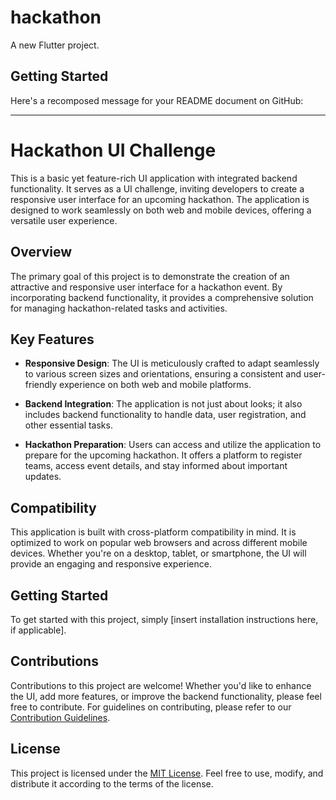 # hackathon

A new Flutter project.

## Getting Started

Here's a recomposed message for your README document on GitHub:

---

# Hackathon UI Challenge

This is a basic yet feature-rich UI application with integrated backend functionality. It serves as a UI challenge, inviting developers to create a responsive user interface for an upcoming hackathon. The application is designed to work seamlessly on both web and mobile devices, offering a versatile user experience.

## Overview

The primary goal of this project is to demonstrate the creation of an attractive and responsive user interface for a hackathon event. By incorporating backend functionality, it provides a comprehensive solution for managing hackathon-related tasks and activities.

## Key Features

- **Responsive Design**: The UI is meticulously crafted to adapt seamlessly to various screen sizes and orientations, ensuring a consistent and user-friendly experience on both web and mobile platforms.

- **Backend Integration**: The application is not just about looks; it also includes backend functionality to handle data, user registration, and other essential tasks.

- **Hackathon Preparation**: Users can access and utilize the application to prepare for the upcoming hackathon. It offers a platform to register teams, access event details, and stay informed about important updates.

## Compatibility

This application is built with cross-platform compatibility in mind. It is optimized to work on popular web browsers and across different mobile devices. Whether you're on a desktop, tablet, or smartphone, the UI will provide an engaging and responsive experience.

## Getting Started

To get started with this project, simply [insert installation instructions here, if applicable].

## Contributions

Contributions to this project are welcome! Whether you'd like to enhance the UI, add more features, or improve the backend functionality, please feel free to contribute. For guidelines on contributing, please refer to our [Contribution Guidelines](CONTRIBUTING.md).

## License

This project is licensed under the [MIT License](LICENSE.md). Feel free to use, modify, and distribute it according to the terms of the license.
